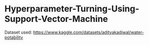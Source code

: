 # Hyperparameter-Turning-Using-Support-Vector-Machine

Dataset used: https://www.kaggle.com/datasets/adityakadiwal/water-potability
